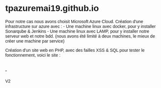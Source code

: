# tpazuremai19.github.io
Pour notre cas nous avons choisit Microsoft Azure Cloud.
  Création d'une infrastructure sur azure avec :
     - Une machine linux avec docker, pour y installer Sonarqube & Jenkins
     - Une machine linux avec LAMP, pour y installer notre serveur web et notre bdd. (nous avons été limité à deux machines, le mieux de créer une machine par service)
       

Création d'un site web en PHP, avec des failles XSS & SQL pour tester le fonctionnement, voici le site :
#
"
<!DOCTYPE html>
<html>
<head>
    <meta charset="UTF-8">
  V2
    <title>Recherche d'utilisateurs !</title>
    <style>
        body {
            font-family: Arial, sans-serif;
            margin: 20px;
        }

        h1 {
            color: #333;
        }

        form {
            margin-bottom: 20px;
        }

        input[type="text"] {
            padding: 5px;
            font-size: 16px;
        }

        input[type="submit"] {
            padding: 5px 10px;
            font-size: 16px;
            background-color: #4CAF50;
            color: #fff;
            border: none;
            cursor: pointer;
        }

        table {
            border-collapse: collapse;
            width: 100%;
        }

        table td, table th {
            border: 1px solid #ddd;
            padding: 8px;
            text-align: left;
        }

        table th {
            background-color: #f2f2f2;
        }
    </style>
</head>
<body>
    <h1>Recherche d'utilisateurs et tout</h1>

    <form method="GET" action="<?php echo $_SERVER['PHP_SELF']; ?>">
        <label for="search">Nom :</label>
        <input type="text" id="search" name="search" placeholder="Entrez un nom" required>
        <input type="submit" value="Rechercher">
    </form>

    <?php
    // Logins pour la BDD
    $servername = "localhost";
    $username = "mael";
    $password = "TPqualiteCODE35";
    $dbname = "qualite";

    try {
        // Connexion à la bdd avec PDO
        $conn = new PDO("mysql:host=$servername;dbname=$dbname", $username, $password);
        $conn->setAttribute(PDO::ATTR_ERRMODE, PDO::ERRMODE_EXCEPTION);

        // Traiter la requete de recherche
        if (isset($_GET['search'])) {
            $search = $_GET['search'];
            $sql = "SELECT nom, prenom, date_naissance, adresse, cp, ville FROM utilisateurs WHERE nom LIKE :search";
            $stmt = $conn->prepare($sql);
            $stmt->bindValue(':search', "%$search%", PDO::PARAM_STR);
            $stmt->execute();

            $result = $stmt->fetchAll(PDO::FETCH_ASSOC);

            if (count($result) > 0) {
                echo "<table>";
                echo "<tr><th>Nom</th><th>Prénom</th><th>Date de Naissance</th><th>Adresse</th><th>CP</th><th>Ville</th></tr>";
                foreach ($result as $row) {
                    echo "<tr>";
                    echo "<td>".$row['nom']."</td>";
                    echo "<td>".$row['prenom']."</td>";
                    echo "<td>".$row['date_naissance']."</td>";
                    echo "<td>".$row['adresse']."</td>";
                    echo "<td>".$row['cp']."</td>";
                    echo "<td>".$row['ville']."</td>";
                    echo "</tr>";
                }
                echo "</table>";
            } else {
                echo "Aucun résultat trouvé.";
            }
        }

        // Fermer la connexion à la bdd
        $conn = null;
    } catch (PDOException $e) {
        echo "Erreur de connexion à la base de données : " . $e->getMessage();
    }

    // ERREUR 1 : ecrire une variable non définie 
    echo $CetteVariableExistePasAhah;

    // ERREUR 1 : ecrire une fonction non définie 
    CetteFonctionExistePasAhah();

    // ERREUR 3 : Injection SQL
    $unsafeSearch = $_GET['search'];
    $sqlInjection = "SELECT nom, prenom, date_naissance, adresse, cp, ville FROM utilisateurs WHERE nom LIKE '$unsafeSearch'";
    $stmt = $conn->query($sqlInjection);
    $result = $stmt->fetchAll(PDO::FETCH_ASSOC);

    // ERREUR 4 : Injection XSS
    $unsafeSearch = $_GET['search'];
    echo "<script>var searchTerm = '$unsafeSearch';</script>";
    ?>

</body>
</html>
"




